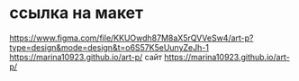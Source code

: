 # ссылка на макет
https://www.figma.com/file/KKUOwdh87M8aX5rQVVeSw4/art-p?type=design&mode=design&t=o6S57K5eUunyZeJh-1
https://marina10923.github.io/art-p/
сайт
https://marina10923.github.io/art-p/
